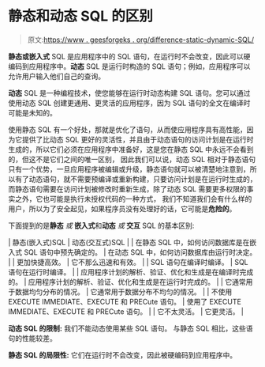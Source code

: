 # 静态和动态 SQL 的区别

> 原文:[https://www . geesforgeks . org/difference-static-dynamic-SQL/](https://www.geeksforgeeks.org/difference-static-dynamic-sql/)

**静态或嵌入式** SQL 是应用程序中的 SQL 语句，在运行时不会改变，因此可以硬编码到应用程序中。**动态** SQL 是运行时构造的 SQL 语句；例如，应用程序可以允许用户输入他们自己的查询。

**动态** SQL 是一种编程技术，使您能够在运行时动态构建 SQL 语句。您可以通过使用动态 SQL 创建更通用、更灵活的应用程序，因为 SQL 语句的全文在编译时可能是未知的。

使用静态 SQL 有一个好处，那就是优化了语句，从而使应用程序具有高性能，因为它提供了比动态 SQL 更好的灵活性，并且由于动态语句的访问计划是在运行时生成的，所以它们必须在应用程序中准备好，这是您在静态 SQL 中永远不会看到的，但这不是它们之间的唯一区别， 因此我们可以说，动态 SQL 相对于静态语句只有一个优势，一旦应用程序被编辑或升级，静态语句就可以被清楚地注意到，所以有了动态语句，就不需要预编译或重新构建，只要访问计划是在运行时生成的，而静态语句需要在访问计划被修改时重新生成，除了动态 SQL 需要更多权限的事实之外，它也可能是执行未授权代码的一种方式， 我们不知道我们会有什么样的用户，所以为了安全起见，如果程序员没有处理好的话，它可能是**危险的**。

下面提到的是**静态** *或* **嵌入式**和**动态** *或* **交互** SQL 的基本区别:

| 静态(嵌入式)SQL | 动态(交互式)SQL |
| 在静态 SQL 中，如何访问数据库是在嵌入式 SQL 语句中预先确定的。 | 在动态 SQL 中，如何访问数据库由运行时决定。 |
| 更加快捷高效。 | 它不那么迅速和有效。 |
| SQL 语句在编译时编译。 | SQL 语句在运行时编译。 |
| 应用程序计划的解析、验证、优化和生成是在编译时完成的。 | 应用程序计划的解析、验证、优化和生成是在运行时完成的。 |
| 它通常用于数据均匀分布的情况。 | 它通常用于数据分布不均匀的情况。 |
| 不使用 EXECUTE IMMEDIATE、EXECUTE 和 PRECute 语句。 | 使用了 EXECUTE IMMEDIATE、EXECUTE 和 PRECute 语句。 |
| 它不太灵活。 | 它更灵活。 |

**动态 SQL 的限制:**
我们不能动态使用某些 SQL 语句。
与静态 SQL 相比，这些语句的性能较差。

**静态 SQL 的局限性:**
它们在运行时不会改变，因此被硬编码到应用程序中。